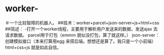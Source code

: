   # worker-

＃一个比较智障的机器人。 
##技术：worker+parcel+json-server+js+html+css 
##简述：
  -打开一个worker线程，主要用于解析用户发送来的数据，发送ajax 去请求数据。
parcel用于打包（emmm 貌似没打包，算了就这样。）
json-server：创建模拟接口（本来打算用egg 来搭后端。想想还是算了。我只是一个小前端）
html+css+js 就是如此自信。

